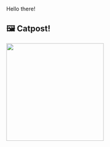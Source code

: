Hello there!



## 🖼️ Catpost!

<sub>
    <img src="https://cdn2.thecatapi.com/images/InDiDGY8X.jpg" height="256">
</sub>

